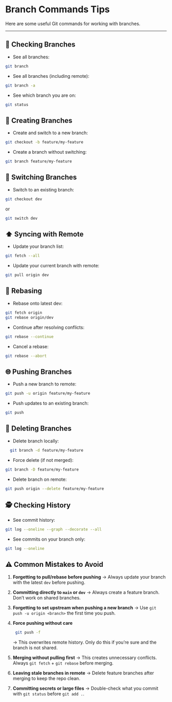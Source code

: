 # Branch Commands Tips

Here are some useful Git commands for working with branches.

---

## 📌 Checking Branches

- See all branches:

```bash
git branch
```

- See all branches (including remote):

```bash
git branch -a
```

- See which branch you are on:

```bash
git status
```

## 🌱 Creating Branches

- Create and switch to a new branch:

```bash
git checkout -b feature/my-feature
```

- Create a branch without switching:

```bash
git branch feature/my-feature
```

## 🔄 Switching Branches

- Switch to an existing branch:

```bash
git checkout dev
```

or

```bash
git switch dev
```

## ⬆️ Syncing with Remote

- Update your branch list:

```bash
git fetch --all
```

- Update your current branch with remote:

```bash
git pull origin dev
```

## 🔀 Rebasing

- Rebase onto latest dev:

```bash
git fetch origin
git rebase origin/dev
```

- Continue after resolving conflicts:

```bash
git rebase --continue
```

- Cancel a rebase:

```bash
git rebase --abort
```

## 🌐 Pushing Branches

- Push a new branch to remote:

```bash
git push -u origin feature/my-feature
```

- Push updates to an existing branch:

```bash
git push
```

## 🧹 Deleting Branches

- Delete branch locally:

```bash
  git branch -d feature/my-feature
```

- Force delete (if not merged):

```bash
git branch -D feature/my-feature
```

- Delete branch on remote:

```bash
git push origin --delete feature/my-feature
```

## 🕵️ Checking History

- See commit history:

```bash
git log --oneline --graph --decorate --all
```

- See commits on your branch only:

```bash
git log --oneline
```

## ⚠️ Common Mistakes to Avoid

1. **Forgetting to pull/rebase before pushing**
   → Always update your branch with the latest `dev` before pushing.

2. **Committing directly to `main` or `dev`**
   → Always create a feature branch. Don’t work on shared branches.

3. **Forgetting to set upstream when pushing a new branch**
   → Use `git push -u origin <branch>` the first time you push.

4. **Force pushing without care**

   ```bash
    git push -f
   ```

   → This overwrites remote history. Only do this if you’re sure and the branch is not shared.

5. **Merging without pulling first**
   → This creates unnecessary conflicts. Always `git fetch` + `git rebase` before merging.

6. **Leaving stale branches in remote**
   → Delete feature branches after merging to keep the repo clean.

7. **Committing secrets or large files**
   → Double-check what you commit with `git status` before `git add .`.
